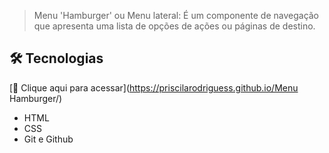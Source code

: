> Menu 'Hamburger' ou Menu lateral: É um componente de navegação que apresenta uma lista de opções de ações ou páginas de destino.

## 🛠 Tecnologias

[🔗 Clique aqui para acessar](https://priscilarodriguess.github.io/Menu
Hamburger/)
- HTML
- CSS
- Git e Github
